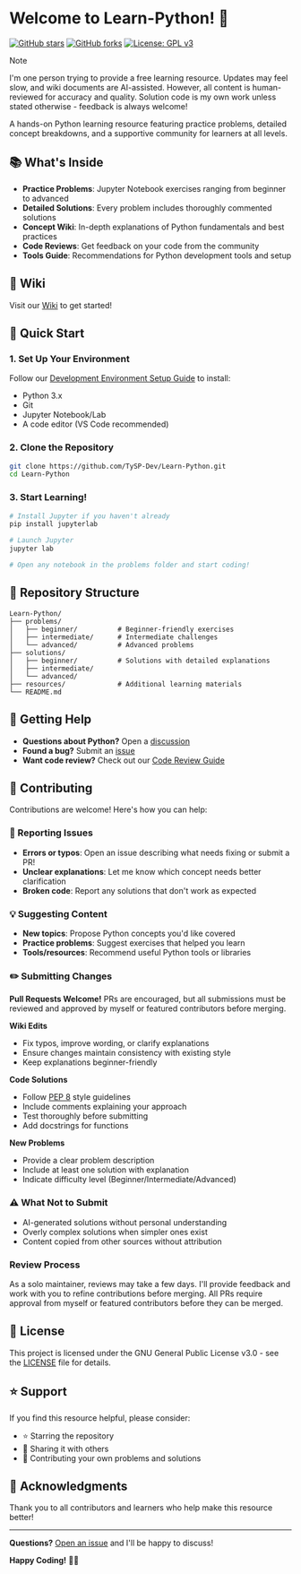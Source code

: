 # Welcome to Learn-Python! 🐍

[![GitHub stars](https://img.shields.io/github/stars/TySP-Dev/Learn-Python?style=social)](https://github.com/TySP-Dev/Learn-Python/stargazers)
[![GitHub forks](https://img.shields.io/github/forks/TySP-Dev/Learn-Python?style=social)](https://github.com/TySP-Dev/Learn-Python/network/members)
[![License: GPL v3](https://img.shields.io/badge/License-GPLv3-blue.svg)](https://www.gnu.org/licenses/gpl-3.0)

> [!NOTE]
> I'm one person trying to provide a free learning resource.
> Updates may feel slow, and wiki documents are AI-assisted.
> However, all content is human-reviewed for accuracy and quality.
> Solution code is my own work unless stated otherwise - feedback is always welcome!

A hands-on Python learning resource featuring practice problems, detailed concept breakdowns, and a supportive community for learners at all levels.

## 📚 What's Inside

- **Practice Problems**: Jupyter Notebook exercises ranging from beginner to advanced
- **Detailed Solutions**: Every problem includes thoroughly commented solutions
- **Concept Wiki**: In-depth explanations of Python fundamentals and best practices
- **Code Reviews**: Get feedback on your code from the community
- **Tools Guide**: Recommendations for Python development tools and setup

## 📖 Wiki

Visit our [Wiki](https://github.com/TySP-Dev/Learn-Python/wiki) to get started!

## 🚀 Quick Start

### 1. Set Up Your Environment
Follow our [Development Environment Setup Guide](https://github.com/TySP-Dev/Learn-Python/wiki/Set-up-your-development-environment) to install:
- Python 3.x
- Git
- Jupyter Notebook/Lab
- A code editor (VS Code recommended)

### 2. Clone the Repository
```bash
git clone https://github.com/TySP-Dev/Learn-Python.git
cd Learn-Python
```

### 3. Start Learning!
```bash
# Install Jupyter if you haven't already
pip install jupyterlab

# Launch Jupyter
jupyter lab

# Open any notebook in the problems folder and start coding!
```

## 📂 Repository Structure

```
Learn-Python/
├── problems/
│   ├── beginner/          # Beginner-friendly exercises
│   ├── intermediate/      # Intermediate challenges
│   └── advanced/          # Advanced problems
├── solutions/
│   ├── beginner/          # Solutions with detailed explanations
│   ├── intermediate/
│   └── advanced/
├── resources/             # Additional learning materials
└── README.md
```

## 💬 Getting Help

- **Questions about Python?** Open a [discussion](https://github.com/TySP-Dev/Learn-Python/discussions)
- **Found a bug?** Submit an [issue](https://github.com/TySP-Dev/Learn-Python/issues)
- **Want code review?** Check out our [Code Review Guide](https://github.com/TySP-Dev/Learn-Python/wiki/Code-Review!)

## 🤝 Contributing

Contributions are welcome! Here's how you can help:

### 📝 Reporting Issues
- **Errors or typos**: Open an issue describing what needs fixing or submit a PR!
- **Unclear explanations**: Let me know which concept needs better clarification
- **Broken code**: Report any solutions that don't work as expected

### 💡 Suggesting Content
- **New topics**: Propose Python concepts you'd like covered
- **Practice problems**: Suggest exercises that helped you learn
- **Tools/resources**: Recommend useful Python tools or libraries

### ✏️ Submitting Changes

**Pull Requests Welcome!**
PRs are encouraged, but all submissions must be reviewed and approved by myself or featured contributors before merging.

**Wiki Edits**
- Fix typos, improve wording, or clarify explanations
- Ensure changes maintain consistency with existing style
- Keep explanations beginner-friendly

**Code Solutions**
- Follow [PEP 8](https://peps.python.org/pep-0008/) style guidelines
- Include comments explaining your approach
- Test thoroughly before submitting
- Add docstrings for functions

**New Problems**
- Provide a clear problem description
- Include at least one solution with explanation
- Indicate difficulty level (Beginner/Intermediate/Advanced)

### ⚠️ What Not to Submit
- AI-generated solutions without personal understanding
- Overly complex solutions when simpler ones exist
- Content copied from other sources without attribution

### Review Process
As a solo maintainer, reviews may take a few days. I'll provide feedback and work with you to refine contributions before merging. All PRs require approval from myself or featured contributors before they can be merged.

## 📝 License

This project is licensed under the GNU General Public License v3.0 - see the [LICENSE](LICENSE) file for details.

## ⭐ Support

If you find this resource helpful, please consider:
- ⭐ Starring the repository
- 🔄 Sharing it with others
- 🤝 Contributing your own problems and solutions

## 🙏 Acknowledgments

Thank you to all contributors and learners who help make this resource better!

---

**Questions?** [Open an issue](https://github.com/TySP-Dev/Learn-Python/issues) and I'll be happy to discuss!

**Happy Coding!** 🐍✨
